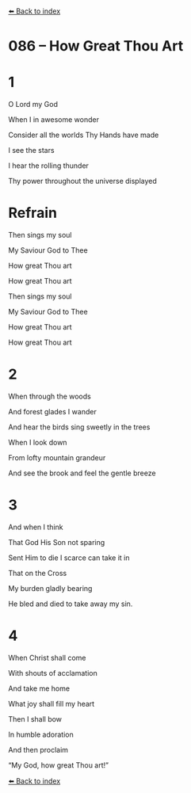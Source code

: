 [⬅️ Back to index](../README.md)

# 086 – How Great Thou Art





# 1

O Lord my God

When I in awesome wonder

Consider all the worlds Thy Hands have made

I see the stars

I hear the rolling thunder

Thy power throughout the universe displayed



# Refrain

Then sings my soul

My Saviour God to Thee

How great Thou art

How great Thou art

Then sings my soul

My Saviour God to Thee

How great Thou art

How great Thou art



# 2

When through the woods

And forest glades I wander

And hear the birds sing sweetly in the trees

When I look down

From lofty mountain grandeur

And see the brook and feel the gentle breeze



# 3

And when I think

That God His Son not sparing

Sent Him to die I scarce can take it in

That on the Cross

My burden gladly bearing

He bled and died to take away my sin.



# 4

When Christ shall come

With shouts of acclamation

And take me home

What joy shall fill my heart

Then I shall bow

In humble adoration

And then proclaim

“My God, how great Thou art!”

[⬅️ Back to index](../README.md)
